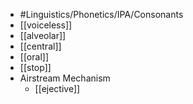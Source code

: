 - #Linguistics/Phonetics/IPA/Consonants
- [[voiceless]]
- [[alveolar]]
- [[central]]
- [[oral]]
- [[stop]]
- Airstream Mechanism
	- [[ejective]]